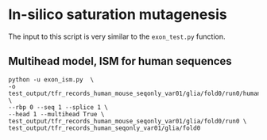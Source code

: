 # In-silico saturation mutagenesis
The input to this script is very similar to the `exon_test.py` function.

## Multihead model, ISM for human sequences
```
python -u exon_ism.py  \
-o test_output/tfr_records_human_mouse_seqonly_var01/glia/fold0/run0/human_ISM \
--rbp 0 --seq 1 --splice 1 \
--head 1 --multihead True \
test_output/tfr_records_human_mouse_seqonly_var01/glia/fold0/run0 \
test_output/tfr_records_human_seqonly_var01/glia/fold0
```
